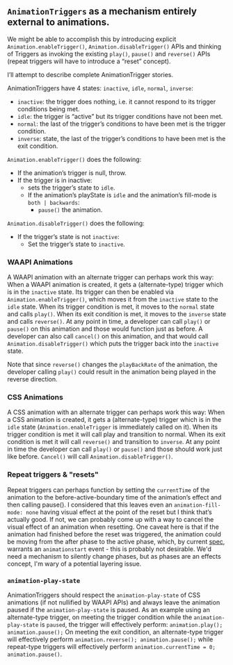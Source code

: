 ## `AnimationTriggers` as a mechanism entirely external to animations.

We might be able to accomplish this by introducing explicit `Animation.enableTrigger()`, `Animation.disableTrigger()` APIs and thinking of Triggers as invoking the existing `play()`, `pause()` and `reverse()` APIs (repeat triggers will have to introduce a “reset” concept).

I’ll attempt to describe complete AnimationTrigger stories.

AnimationTriggers have 4 states: `inactive`, `idle`, `normal`, `inverse`:

- `inactive`: the trigger does nothing, i.e. it cannot respond to its trigger conditions being met.
- `idle`: the trigger is “active” but its trigger conditions have not been met.
- `normal`: the last of the trigger’s conditions to have been met is the trigger condition.
- `inverse`: state, the last of the trigger’s conditions to have been met is the exit condition.

`Animation.enableTrigger()` does the following:
- If the animation’s trigger is null, throw.
- If the trigger is in inactive:
    - sets the trigger’s state to `idle`.
    - If the animation’s playState is `idle` and the animation’s fill-mode is `both | backwards`:
        - `pause()` the animation.

`Animation.disableTrigger()` does the following:
- If the trigger’s state is not `inactive`:
    - Set the trigger’s state to `inactive`.

### WAAPI Animations
A WAAPI animation with an alternate trigger can perhaps work this way:
When a WAAPI animation is created, it gets a (alternate-type) trigger which is in the `inactive` state. Its trigger can then be enabled via `Animation.enableTrigger()`, which moves it from the `inactive` state to the `idle` state. When its trigger condition is met, it moves to the `normal` state and calls `play()`. When its exit condition is met, it moves to the `inverse` state and calls `reverse()`.
At any point in time, a developer can call `play()` or `pause()` on this animation and those would function just as before. A developer can also call `cancel()` on this animation, and that would call `Animation.disableTrigger()` which puts the trigger back into the `inactive` state.

Note that since `reverse()` changes the `playBackRate` of the animation, the developer calling `play()` could result in the animation being played in the reverse direction.

### CSS Animations
A CSS animation with an alternate trigger can perhaps work this way:
When a CSS animation is created, it gets a (alternate-type) trigger which is in the `idle` state (`Animation.enableTrigger` is immediately called on it). When its trigger condition is met it will call play and transition to normal. When its exit condition is met it will call `reverse()` and transition to `inverse`. At any point in time the developer can call `play()` or `pause()` and those should work just like before. `Cancel()` will call `Animation.disableTrigger()`.

### Repeat triggers & "resets"
Repeat triggers can perhaps function by setting the `currentTime` of the animation to the before-active-boundary time of the animation’s effect and then calling pause(). I considered that this leaves even an `animation-fill-mode: none` having visual effect at the point of the reset but I think that’s actually good. If not, we can probably come up with a way to cancel the visual effect of an animation when resetting. One caveat here is that if the animation had finished before the reset was triggered, the animation could be moving from the after phase to the active phase, which, by current [spec](https://www.w3.org/TR/css-animations-2/#event-dispatch), warrants an `animationstart` event - this is probably not desirable. We'd need a mechanism to silently change phases, but as phases are an effects concept, I'm wary of a potential layering issue.

### `animation-play-state`
AnimationTriggers should respect the `animation-play-state` of CSS animations (if not nullified by WAAPI APIs) and always leave the animation paused if the `animation-play-state` is paused.
As an example using an alternate-type trigger, on meeting the trigger condition while the `animation-play-state` is `paused`, the trigger will effectively perform: `animation.play(); animation.pause();`
On meeting the exit condition, an alternate-type trigger will effectively perform `animation.reverse(); animation.pause();` while repeat-type triggers will effectively perform `animation.currentTime = 0; animation.pause()`.
